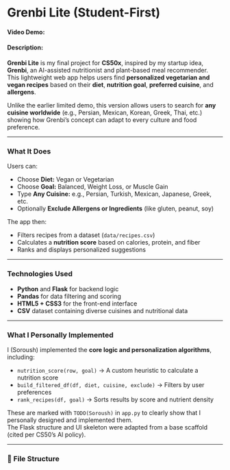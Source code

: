 # Grenbi Lite (Student-First)
#### Video Demo: <URL HERE>
#### Description:
**Grenbi Lite** is my final project for **CS50x**, inspired by my startup idea, **Grenbi**, an AI-assisted nutritionist and plant-based meal recommender.  
This lightweight web app helps users find **personalized vegetarian and vegan recipes** based on their **diet**, **nutrition goal**, **preferred cuisine**, and **allergens**.

Unlike the earlier limited demo, this version allows users to search for **any cuisine worldwide** (e.g., Persian, Mexican, Korean, Greek, Thai, etc.) showing how Grenbi’s concept can adapt to every culture and food preference.

---

### What It Does
Users can:
- Choose **Diet:** Vegan or Vegetarian  
- Choose **Goal:** Balanced, Weight Loss, or Muscle Gain  
- Type **Any Cuisine:** e.g., Persian, Turkish, Mexican, Japanese, Greek, etc.  
- Optionally **Exclude Allergens or Ingredients** (like gluten, peanut, soy)

The app then:
- Filters recipes from a dataset (`data/recipes.csv`)  
- Calculates a **nutrition score** based on calories, protein, and fiber  
- Ranks and displays personalized suggestions  

---

### Technologies Used
- **Python** and **Flask** for backend logic  
- **Pandas** for data filtering and scoring  
- **HTML5 + CSS3** for the front-end interface  
- **CSV** dataset containing diverse cuisines and nutritional data  

---

### What I Personally Implemented
I (Soroush) implemented the **core logic and personalization algorithms**, including:
- `nutrition_score(row, goal)` → A custom heuristic to calculate a nutrition score  
- `build_filtered_df(df, diet, cuisine, exclude)` → Filters by user preferences  
- `rank_recipes(df, goal)` → Sorts results by score and nutrient density  

These are marked with `TODO(Soroush)` in `app.py` to clearly show that I personally designed and implemented them.  
The Flask structure and UI skeleton were adapted from a base scaffold (cited per CS50’s AI policy).

---

### 🧩 File Structure
